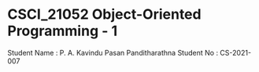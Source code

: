 # CSCI_21052 Object-Oriented Programming - 1
Student Name : P. A. Kavindu Pasan Panditharathna
Student No : CS-2021-007

